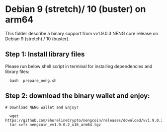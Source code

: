 # Debian 9 (stretch)/ 10 (buster) on arm64

This folder describe a binary support from vv1.9.0.3 NENG core release on Debian 9 (stretch) / 10 (buster).

## Step 1: Install library files
Please run below shell script in terminal for installing dependencies and library files:
```
  bash  prepare_neng.sh
```

## Step 2: download the binary wallet and enjoy:
```
# Download NENG wallet and Enjoy!

  wget  https://github.com/ShorelineCrypto/nengcoin/releases/download/vv1.9.0.2/nengcoin_vv1.9.0.2_u16_arm64.tgz
  tar xvfz nengcoin_vv1.9.0.2_u16_arm64.tgz
```
